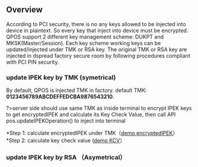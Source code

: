 ## Overview

According to PCI security, there is no any keys allowed to be injected into device in plaintext. So every key that inject into device must be encrypted. QPOS support 2 different key management scheme: DUKPT and MKSK(Master/Session). Each key scheme working keys can be updated/injected under TMK or RSA key. The original TMK or RSA key are injected in dspread factory secure room by following procedures compliant with PCI PIN security.


### update IPEK key by TMK (symetrical)
By default, QPOS is injected TMK in factory. default TMK: **0123456789ABCDEFFEDCBA9876543210**. 

?>server side should use same TMK as inside terminal to encrypt IPEK keys to get encryptedIPEK and calculate its Key Check Value, then call API pos.updateIPEKOperation() to inject into terminal

*Step 1: calculate encryptedIPEK under TMK（[demo encryptedIPEK](http://extranet.cryptomathic.com/descalc/index?key=0123456789ABCDEFFEDCBA9876543210&iv=0000000000000000&input=11111111111111111111111111111111&mode=ecb&action=Encrypt&output=1A4D672DCA6CB3351FD1B02B237AF9AE)）
*Step 2: calculate key check value ([demo KCV](http://extranet.cryptomathic.com/descalc/index?key=11111111111111111111111111111111&iv=0000000000000000&input=0000000000000000&mode=ecb&action=Encrypt&output=9B3A7B883A100F739B3A7B883A100F73)）



### update IPEK key by RSA （Asymetrical）
